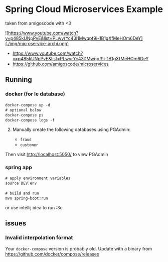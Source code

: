 # Spring Cloud Microservices Example

taken from amigoscode with <3

![https://www.youtube.com/watch?v=p485kUNpPvE&list=PLwvrYc43l1Mwqpf9i-1B1gXfMeHOm6DeY](./img/microservice-archi.png)

- <https://www.youtube.com/watch?v=p485kUNpPvE&list=PLwvrYc43l1Mwqpf9i-1B1gXfMeHOm6DeY>
- <https://github.com/amigoscode/microservices>

## Running

### docker (for le database)

    docker-compose up -d
    # optional below
    docker-compose ps
    docker-compose logs -f

2. Manually create the following databases using PGAdmin:

   - `fraud`
   - `customer`


Then visit <http://localhost:5050/> to view PGAdmin

### spring app

    # apply environment variables
    source DEV.env

    # build and run
    mvn spring-boot:run

or use intellij idea to run :3c

## issues

### Invalid interpolation format

Your `docker-compose` version is probably old. Update with a binary from <https://github.com/docker/compose/releases>
